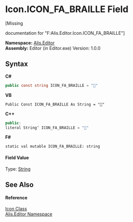 # Icon.ICON_FA_BRAILLE Field
 

\[Missing <summary> documentation for "F:Alis.Editor.Icon.ICON_FA_BRAILLE"\]

**Namespace:**&nbsp;<a href="b150ade4-39de-a232-5f06-d3cdc1b2c538">Alis.Editor</a><br />**Assembly:**&nbsp;Editor (in Editor.exe) Version: 1.0.0

## Syntax

**C#**<br />
``` C#
public const string ICON_FA_BRAILLE = ""
```

**VB**<br />
``` VB
Public Const ICON_FA_BRAILLE As String = ""
```

**C++**<br />
``` C++
public:
literal String^ ICON_FA_BRAILLE = ""
```

**F#**<br />
``` F#
static val mutable ICON_FA_BRAILLE: string
```


#### Field Value
Type: <a href="https://docs.microsoft.com/dotnet/api/system.string" target="_blank">String</a>

## See Also


#### Reference
<a href="cc0f883c-67f8-f772-c6d7-a60b129f22a7">Icon Class</a><br /><a href="b150ade4-39de-a232-5f06-d3cdc1b2c538">Alis.Editor Namespace</a><br />